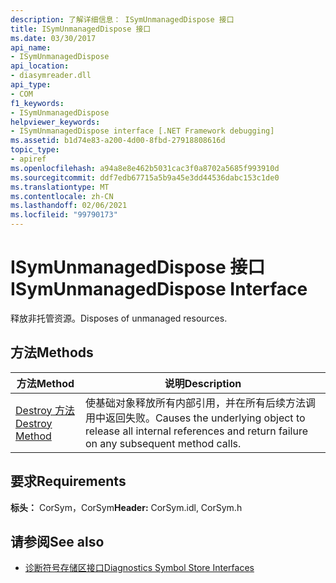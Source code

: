 ```yaml
---
description: 了解详细信息： ISymUnmanagedDispose 接口
title: ISymUnmanagedDispose 接口
ms.date: 03/30/2017
api_name:
- ISymUnmanagedDispose
api_location:
- diasymreader.dll
api_type:
- COM
f1_keywords:
- ISymUnmanagedDispose
helpviewer_keywords:
- ISymUnmanagedDispose interface [.NET Framework debugging]
ms.assetid: b1d74e83-a200-4d00-8fbd-27918808616d
topic_type:
- apiref
ms.openlocfilehash: a94a8e8e462b5031cac3f0a8702a5685f993910d
ms.sourcegitcommit: ddf7edb67715a5b9a45e3dd44536dabc153c1de0
ms.translationtype: MT
ms.contentlocale: zh-CN
ms.lasthandoff: 02/06/2021
ms.locfileid: "99790173"
---
```

# <a name="isymunmanageddispose-interface"></a><span data-ttu-id="5389e-103">ISymUnmanagedDispose 接口</span><span class="sxs-lookup"><span data-stu-id="5389e-103">ISymUnmanagedDispose Interface</span></span>

<span data-ttu-id="5389e-104">释放非托管资源。</span><span class="sxs-lookup"><span data-stu-id="5389e-104">Disposes of unmanaged resources.</span></span>  
  
## <a name="methods"></a><span data-ttu-id="5389e-105">方法</span><span class="sxs-lookup"><span data-stu-id="5389e-105">Methods</span></span>  
  
|<span data-ttu-id="5389e-106">方法</span><span class="sxs-lookup"><span data-stu-id="5389e-106">Method</span></span>|<span data-ttu-id="5389e-107">说明</span><span class="sxs-lookup"><span data-stu-id="5389e-107">Description</span></span>|  
|------------|-----------------|  
|[<span data-ttu-id="5389e-108">Destroy 方法</span><span class="sxs-lookup"><span data-stu-id="5389e-108">Destroy Method</span></span>](isymunmanageddispose-destroy-method.md)|<span data-ttu-id="5389e-109">使基础对象释放所有内部引用，并在所有后续方法调用中返回失败。</span><span class="sxs-lookup"><span data-stu-id="5389e-109">Causes the underlying object to release all internal references and return failure on any subsequent method calls.</span></span>|  
  
## <a name="requirements"></a><span data-ttu-id="5389e-110">要求</span><span class="sxs-lookup"><span data-stu-id="5389e-110">Requirements</span></span>  

 <span data-ttu-id="5389e-111">**标头：** CorSym，CorSym</span><span class="sxs-lookup"><span data-stu-id="5389e-111">**Header:** CorSym.idl, CorSym.h</span></span>  
  
## <a name="see-also"></a><span data-ttu-id="5389e-112">请参阅</span><span class="sxs-lookup"><span data-stu-id="5389e-112">See also</span></span>

- [<span data-ttu-id="5389e-113">诊断符号存储区接口</span><span class="sxs-lookup"><span data-stu-id="5389e-113">Diagnostics Symbol Store Interfaces</span></span>](diagnostics-symbol-store-interfaces.md)
